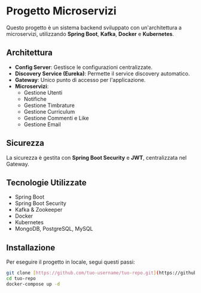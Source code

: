 # Progetto Microservizi  

Questo progetto è un sistema backend sviluppato con un'architettura a microservizi, utilizzando **Spring Boot**, **Kafka**, **Docker** e **Kubernetes**.  

## Architettura  
- **Config Server**: Gestisce le configurazioni centralizzate.  
- **Discovery Service (Eureka)**: Permette il service discovery automatico.  
- **Gateway**: Unico punto di accesso per l'applicazione.  
- **Microservizi**:  
  - Gestione Utenti  
  - Notifiche  
  - Gestione Timbrature  
  - Gestione Curriculum  
  - Gestione Commenti e Like  
  - Gestione Email  

## Sicurezza  
La sicurezza è gestita con **Spring Boot Security** e **JWT**, centralizzata nel Gateway.  

## Tecnologie Utilizzate  
- Spring Boot  
- Spring Boot Security  
- Kafka & Zookeeper  
- Docker  
- Kubernetes  
- MongoDB, PostgreSQL, MySQL  

## Installazione  
Per eseguire il progetto in locale, segui questi passi:  

```sh
git clone [https://github.com/tuo-username/tuo-repo.git](https://github.com/TigranPr/refactorAppGestioneAziendale.git)
cd tuo-repo
docker-compose up -d
